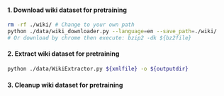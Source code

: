 #### 1. Download wiki dataset for pretraining

```bash
rm -rf ./wiki/ # Change to your own path
python ./data/wiki_downloader.py --language=en --save_path=./wiki/
# Or download by chrome then execute: bzip2 -dk ${bz2file}
```

#### 2. Extract wiki dataset for pretraining

```bash
python ./data/WikiExtractor.py ${xmlfile} -o ${outputdir}
```

#### 3. Cleanup wiki dataset for pretraining

```bash
```
